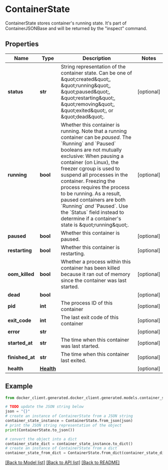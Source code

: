 # ContainerState

ContainerState stores container's running state. It's part of ContainerJSONBase and will be returned by the \"inspect\" command. 

## Properties

Name | Type | Description | Notes
------------ | ------------- | ------------- | -------------
**status** | **str** | String representation of the container state. Can be one of \&quot;created\&quot;, \&quot;running\&quot;, \&quot;paused\&quot;, \&quot;restarting\&quot;, \&quot;removing\&quot;, \&quot;exited\&quot;, or \&quot;dead\&quot;.  | [optional] 
**running** | **bool** | Whether this container is running.  Note that a running container can be _paused_. The &#x60;Running&#x60; and &#x60;Paused&#x60; booleans are not mutually exclusive:  When pausing a container (on Linux), the freezer cgroup is used to suspend all processes in the container. Freezing the process requires the process to be running. As a result, paused containers are both &#x60;Running&#x60; _and_ &#x60;Paused&#x60;.  Use the &#x60;Status&#x60; field instead to determine if a container&#39;s state is \&quot;running\&quot;.  | [optional] 
**paused** | **bool** | Whether this container is paused. | [optional] 
**restarting** | **bool** | Whether this container is restarting. | [optional] 
**oom_killed** | **bool** | Whether a process within this container has been killed because it ran out of memory since the container was last started.  | [optional] 
**dead** | **bool** |  | [optional] 
**pid** | **int** | The process ID of this container | [optional] 
**exit_code** | **int** | The last exit code of this container | [optional] 
**error** | **str** |  | [optional] 
**started_at** | **str** | The time when this container was last started. | [optional] 
**finished_at** | **str** | The time when this container last exited. | [optional] 
**health** | [**Health**](Health.md) |  | [optional] 

## Example

```python
from docker_client.generated.docker_client.generated.models.container_state import ContainerState

# TODO update the JSON string below
json = "{}"
# create an instance of ContainerState from a JSON string
container_state_instance = ContainerState.from_json(json)
# print the JSON string representation of the object
print(ContainerState.to_json())

# convert the object into a dict
container_state_dict = container_state_instance.to_dict()
# create an instance of ContainerState from a dict
container_state_from_dict = ContainerState.from_dict(container_state_dict)
```
[[Back to Model list]](../README.md#documentation-for-models) [[Back to API list]](../README.md#documentation-for-api-endpoints) [[Back to README]](../README.md)


